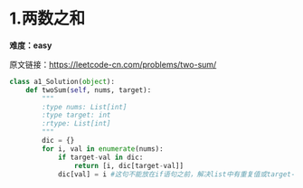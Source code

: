 # 1.两数之和
**难度：easy**

原文链接：https://leetcode-cn.com/problems/two-sum/

```python
class a1_Solution(object):
    def twoSum(self, nums, target):
        """
        :type nums: List[int]
        :type target: int
        :rtype: List[int]
        """
        dic = {}
        for i, val in enumerate(nums):
            if target-val in dic:
                return [i, dic[target-val]]
            dic[val] = i #这句不能放在if语句之前，解决list中有重复值或target-num=num的情况
```
